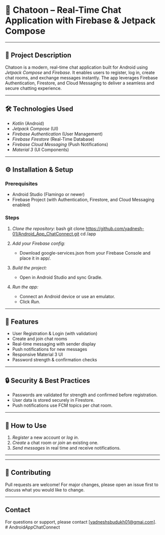 # 💬 Chatoon – Real-Time Chat Application with Firebase & Jetpack Compose

---

## 📌 Project Description

Chatoon is a modern, real-time chat application built for Android using *Jetpack Compose* and *Firebase*. It enables users to register, log in, create chat rooms, and exchange messages instantly. The app leverages Firebase Authentication, Firestore, and Cloud Messaging to deliver a seamless and secure chatting experience.

---


## 🛠 Technologies Used

- *Kotlin* (Android)
- *Jetpack Compose* (UI)
- *Firebase Authentication* (User Management)
- *Firebase Firestore* (Real-Time Database)
- *Firebase Cloud Messaging* (Push Notifications)
- *Material 3* (UI Components)

---

## ⚙ Installation & Setup

### Prerequisites

- Android Studio (Flamingo or newer)
- Firebase Project (with Authentication, Firestore, and Cloud Messaging enabled)

### Steps

1. *Clone the repository:*
    bash
    git clone https://github.com/yadnesh-01/Android_App_ChatConnect.git
    cd /app
    

2. *Add your Firebase config:*
    - Download google-services.json from your Firebase Console and place it in app/.

3. *Build the project:*
    - Open in Android Studio and sync Gradle.

4. *Run the app:*
    - Connect an Android device or use an emulator.
    - Click *Run*.

---

## 🚀 Features

- User Registration & Login (with validation)
- Create and join chat rooms
- Real-time messaging with sender display
- Push notifications for new messages
- Responsive Material 3 UI
- Password strength & confirmation checks

---

## 🔒 Security & Best Practices

- Passwords are validated for strength and confirmed before registration.
- User data is stored securely in Firestore.
- Push notifications use FCM topics per chat room.

---

## 📝 How to Use

1. *Register* a new account or *log in*.
2. *Create* a chat room or *join* an existing one.
3. *Send messages* in real time and receive notifications.

---

---

## 🤝 Contributing

Pull requests are welcome! For major changes, please open an issue first to discuss what you would like to change.

---

## Contact

For questions or support, please contact [yadneshsbudukh01@gmai.com].
#   A n d r o i d _ A p p _ C h a t C o n n e c t  
 